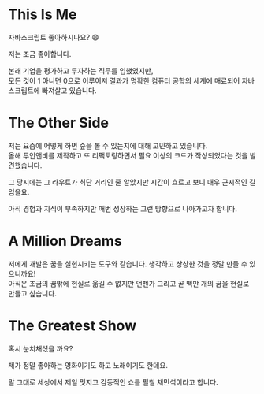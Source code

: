# This Is Me
자바스크립트 좋아하시나요? 😄

저는 조금 좋아합니다.

본래 기업을 평가하고 투자하는 직무를 임했었지만, <br/>
모든 것이 1 아니면 0으로 이루어져 결과가 명확한 컴퓨터 공학의 세계에 매료되어 
자바스크립트에 빠져살고 있습니다. 

# The Other Side
저는 요즘에 어떻게 하면 숲을 볼 수 있는지에 대해 고민하고 있습니다. <br/>
올해 투인앤비를 제작하고 또 리팩토링하면서 필요 이상의 코드가 작성되었다는 것을 발견했습니다.

그 당시에는 그 라우트가 최단 거리인 줄 알았지만 시간이 흐르고 보니 매우 근시적인 길임을요.

아직 경험과 지식이 부족하지만 매번 성장하는 그런 방향으로 나아가고자 합니다.

# A Million Dreams
저에게 개발은 꿈을 실현시키는 도구와 같습니다. 생각하고 상상한 것을 정말 만들 수 있으니까요! </br>
아직은 조금의 꿈밖에 현실로 옮길 수 없지만 언젠가 그리고 곧 백만 개의 꿈을 현실로 만들고 싶습니다.

# The Greatest Show
혹시 눈치채셨을 까요?

제가 정말 좋아하는 영화이기도 하고 노래이기도 한데요. 

말 그대로 세상에서 제일 멋지고 감동적인 쇼를 펼칠 채민석이라고 합니다.
